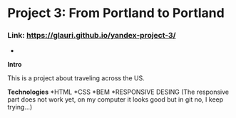 # Project 3: From Portland to Portland

### Link: https://glauri.github.io/yandex-project-3/
* 

**Intro**

This is a project about traveling across the US. 

**Technologies**
*HTML
*CSS
*BEM
*RESPONSIVE DESING (The responsive part does not work yet, on my computer it looks good but in git no, I keep trying...)

